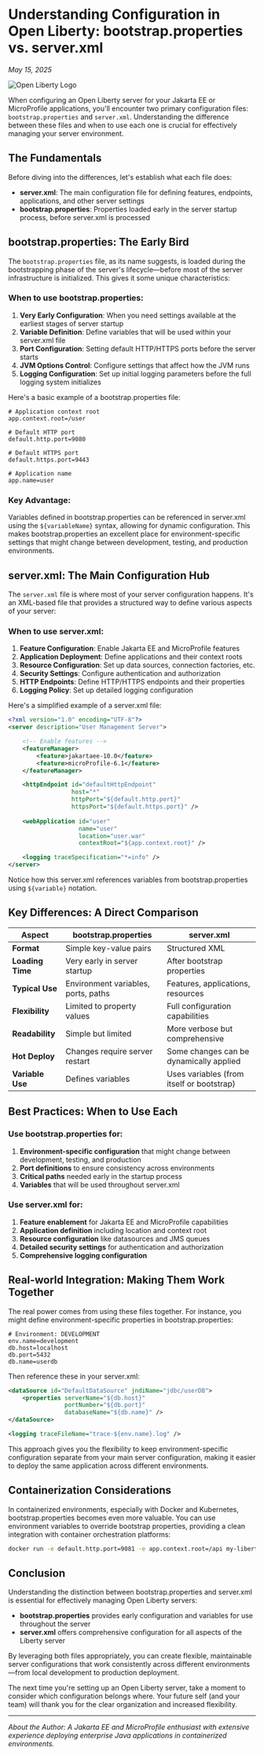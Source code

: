 # Understanding Configuration in Open Liberty: bootstrap.properties vs. server.xml

*May 15, 2025*

![Open Liberty Logo](https://openliberty.io/img/blog/logo.png)

When configuring an Open Liberty server for your Jakarta EE or MicroProfile applications, you'll encounter two primary configuration files: `bootstrap.properties` and `server.xml`. Understanding the difference between these files and when to use each one is crucial for effectively managing your server environment.

## The Fundamentals

Before diving into the differences, let's establish what each file does:

- **server.xml**: The main configuration file for defining features, endpoints, applications, and other server settings
- **bootstrap.properties**: Properties loaded early in the server startup process, before server.xml is processed

## bootstrap.properties: The Early Bird

The `bootstrap.properties` file, as its name suggests, is loaded during the bootstrapping phase of the server's lifecycle—before most of the server infrastructure is initialized. This gives it some unique characteristics:

### When to use bootstrap.properties:

1. **Very Early Configuration**: When you need settings available at the earliest stages of server startup
2. **Variable Definition**: Define variables that will be used within your server.xml file
3. **Port Configuration**: Setting default HTTP/HTTPS ports before the server starts
4. **JVM Options Control**: Configure settings that affect how the JVM runs
5. **Logging Configuration**: Set up initial logging parameters before the full logging system initializes

Here's a basic example of a bootstrap.properties file:

```properties
# Application context root
app.context.root=/user

# Default HTTP port
default.http.port=9080

# Default HTTPS port
default.https.port=9443

# Application name
app.name=user
```

### Key Advantage:

Variables defined in bootstrap.properties can be referenced in server.xml using the `${variableName}` syntax, allowing for dynamic configuration. This makes bootstrap.properties an excellent place for environment-specific settings that might change between development, testing, and production environments.

## server.xml: The Main Configuration Hub

The `server.xml` file is where most of your server configuration happens. It's an XML-based file that provides a structured way to define various aspects of your server:

### When to use server.xml:

1. **Feature Configuration**: Enable Jakarta EE and MicroProfile features
2. **Application Deployment**: Define applications and their context roots
3. **Resource Configuration**: Set up data sources, connection factories, etc.
4. **Security Settings**: Configure authentication and authorization
5. **HTTP Endpoints**: Define HTTP/HTTPS endpoints and their properties
6. **Logging Policy**: Set up detailed logging configuration

Here's a simplified example of a server.xml file:

```xml
<?xml version="1.0" encoding="UTF-8"?>
<server description="User Management Server">

    <!-- Enable features -->
    <featureManager>
        <feature>jakartaee-10.0</feature>
        <feature>microProfile-6.1</feature>
    </featureManager>

    <httpEndpoint id="defaultHttpEndpoint"
                  host="*"
                  httpPort="${default.http.port}"
                  httpsPort="${default.https.port}" />
                  
    <webApplication id="user"
                    name="user"
                    location="user.war"
                    contextRoot="${app.context.root}" />

    <logging traceSpecification="*=info" />
</server>
```

Notice how this server.xml references variables from bootstrap.properties using `${variable}` notation.

## Key Differences: A Direct Comparison

| Aspect | bootstrap.properties | server.xml |
|--------|----------------------|------------|
| **Format** | Simple key-value pairs | Structured XML |
| **Loading Time** | Very early in server startup | After bootstrap properties |
| **Typical Use** | Environment variables, ports, paths | Features, applications, resources |
| **Flexibility** | Limited to property values | Full configuration capabilities |
| **Readability** | Simple but limited | More verbose but comprehensive |
| **Hot Deploy** | Changes require server restart | Some changes can be dynamically applied |
| **Variable Use** | Defines variables | Uses variables (from itself or bootstrap) |

## Best Practices: When to Use Each

### Use bootstrap.properties for:

1. **Environment-specific configuration** that might change between development, testing, and production
2. **Port definitions** to ensure consistency across environments
3. **Critical paths** needed early in the startup process
4. **Variables** that will be used throughout server.xml

### Use server.xml for:

1. **Feature enablement** for Jakarta EE and MicroProfile capabilities
2. **Application definition** including location and context root
3. **Resource configuration** like datasources and JMS queues
4. **Detailed security settings** for authentication and authorization
5. **Comprehensive logging configuration**

## Real-world Integration: Making Them Work Together

The real power comes from using these files together. For instance, you might define environment-specific properties in bootstrap.properties:

```properties
# Environment: DEVELOPMENT
env.name=development
db.host=localhost
db.port=5432
db.name=userdb
```

Then reference these in your server.xml:

```xml
<dataSource id="DefaultDataSource" jndiName="jdbc/userDB">
    <properties serverName="${db.host}" 
                portNumber="${db.port}" 
                databaseName="${db.name}" />
</dataSource>

<logging traceFileName="trace-${env.name}.log" />
```

This approach gives you the flexibility to keep environment-specific configuration separate from your main server configuration, making it easier to deploy the same application across different environments.

## Containerization Considerations

In containerized environments, especially with Docker and Kubernetes, bootstrap.properties becomes even more valuable. You can use environment variables to override bootstrap properties, providing a clean integration with container orchestration platforms:

```bash
docker run -e default.http.port=9081 -e app.context.root=/api my-liberty-app
```

## Conclusion

Understanding the distinction between bootstrap.properties and server.xml is essential for effectively managing Open Liberty servers:

- **bootstrap.properties** provides early configuration and variables for use throughout the server
- **server.xml** offers comprehensive configuration for all aspects of the Liberty server

By leveraging both files appropriately, you can create flexible, maintainable server configurations that work consistently across different environments—from local development to production deployment.

The next time you're setting up an Open Liberty server, take a moment to consider which configuration belongs where. Your future self (and your team) will thank you for the clear organization and increased flexibility.

---

*About the Author: A Jakarta EE and MicroProfile enthusiast with extensive experience deploying enterprise Java applications in containerized environments.*
